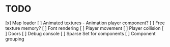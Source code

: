 # TODO
[x] Map loader
[ ] Animated textures
     - Animation player component?
[ ] Free texture memory?
[ ] Font rendering
[ ] Player movement
[ ] Player collision
[ ] Doors
[ ] Debug console
[ ] Sparse Set for components
[ ] Component grouping